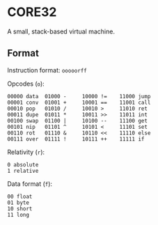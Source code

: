 # CORE32
A small, stack-based virtual machine.

## Format
Instruction format: `ooooorff`

Opcodes (`o`):

```
00000 data  01000 -     10000 !=    11000 jump
00001 conv  01001 +     10001 ==    11001 call
00010 pop   01010 /     10010 >     11010 ret
00011 dupe  01011 *     10011 >>    11011 int
00100 swap  01100 |     10100 --    11100 get
00101 nip   01101 ^     10101 <     11101 set
00110 rot   01110 &     10110 <<    11110 else
00111 over  01111 !     10111 ++    11111 if
```

Relativity (`r`):
```
0 absolute
1 relative
```

Data format (`f`):
```
00 float
01 byte
10 short
11 long
```